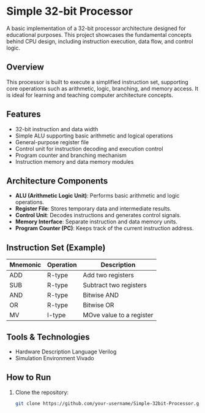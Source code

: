 # Simple 32-bit Processor

A basic implementation of a 32-bit processor architecture designed for educational purposes. This project showcases the fundamental concepts behind CPU design, including instruction execution, data flow, and control logic.

## Overview

This processor is built to execute a simplified instruction set, supporting core operations such as arithmetic, logic, branching, and memory access. It is ideal for learning and teaching computer architecture concepts.

## Features

- 32-bit instruction and data width
- Simple ALU supporting basic arithmetic and logical operations
- General-purpose register file
- Control unit for instruction decoding and execution control
- Program counter and branching mechanism
- Instruction memory and data memory modules

## Architecture Components

- **ALU (Arithmetic Logic Unit)**: Performs basic arithmetic and logic operations.
- **Register File**: Stores temporary data and intermediate results.
- **Control Unit**: Decodes instructions and generates control signals.
- **Memory Interface**: Separate instruction and data memory units.
- **Program Counter (PC)**: Keeps track of the current instruction address.

## Instruction Set (Example)

| Mnemonic | Operation         | Description                    |
|----------|------------------|--------------------------------|
| ADD      | R-type           | Add two registers              |
| SUB      | R-type           | Subtract two registers         |
| AND      | R-type           | Bitwise AND                    |
| OR       | R-type           | Bitwise OR                     |
| MV       | I-type           | MOve value to a register       |


## Tools & Technologies

- Hardware Description Language Verilog
- Simulation Environment Vivado

## How to Run

1. Clone the repository:
   ```bash
   git clone https://github.com/your-username/Simple-32bit-Processor.git
